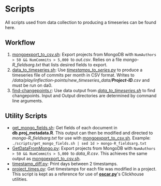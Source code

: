 # Scripts
All scripts used from data collection to producing a timeseries can be found here.

## Workflow
1. [mongoexport_to_csv.sh](mongoexport_to_csv.sh): Export projects from MongoDB with `NumAuthors > 50 && NumCommits > 5,000 `to _out.csv_. Relies on a file _mongo-R\_fieldsarg.txt_ that lists desired fields to export.
2. [data_to_timeseries.sh](data_to_timeseries.sh): Use _[timestamps_to_series.py](timestamps_to_series.py)_ to produce a timeseries file of commits per month in CSV format. Writes to _/data/play/inflection-points/new_timeseries_data/**Project-ID**.csv_ and must be run on da0.
3. [find-changepoints.r](find-changepoints.r): Use data output from _[data_to_timeseries.sh](data_to_timeseries.sh)_ to find changepoints. Input and Output directories are determined by command line arguments.

## Utility Scripts
- [get_mongo_fields.sh](get_mongo_fields.sh): Get fields of each document in __db.proj\_metadata.R__. This output can then be modified and directed to _mongo-R\_fieldsarg.txt_ for use with [mongoexport_to_csv.sh](mongoexport_to_csv.sh). Example: `./scripts/get_mongo_fields.sh | sed 1d > mongo-R_fieldsarg.txt`
- [GetDataFromMongo.py](GetDataFromMongo.py): Export projects from MongoDB with `NumAuthors > 50 && NumCommits > 5,000 `to _data\_R.csv_. This achieves the same output as [mongoexport_to_csv.sh](mongoexport_to_csv.sh).
- [timestamp_diff.py](timestamp_diff.py): Print days between 2 timestamps.
- [project_times.py](project_times.py): Get timestamps for each file was modified in a project. This script is kept as a reference for use of __[oscar.py](https://github.com/ssc-oscar/oscar.py)__'s Clickhouse utilities.

